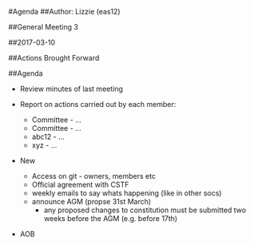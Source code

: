 #Agenda
##Author:
Lizzie (eas12)

##General Meeting 3 

##2017-03-10

##Actions Brought Forward

##Agenda

- Review minutes of last meeting <!--- Please fill out from last meetings minutes --->
- Report on actions carried out by each member:
  - Committee - ...
  - Committee - ...
  - abc12 - ...
  - xyz - ...

- New
    - Access on git - owners, members etc
    - Official agreement with CSTF
    - weekly emails to say whats happening (like in other socs)
    - announce AGM (propse 31st March)
      - any proposed changes to constitution must be submitted two weeks before the AGM (e.g. before 17th)
    
- AOB

